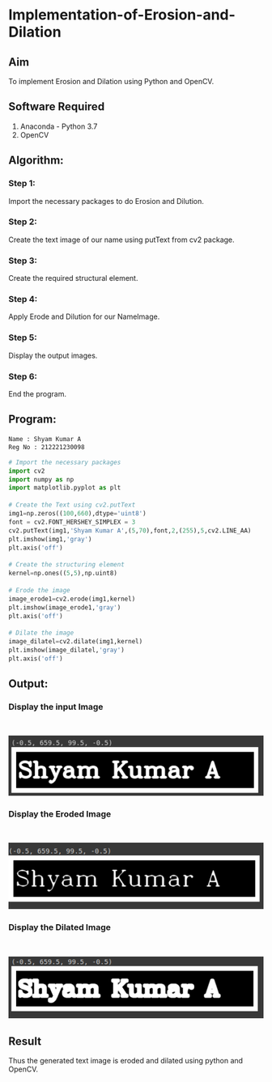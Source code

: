 # Implementation-of-Erosion-and-Dilation
## Aim
To implement Erosion and Dilation using Python and OpenCV.
## Software Required
1. Anaconda - Python 3.7
2. OpenCV
## Algorithm:
### Step 1:
Import the necessary packages to do Erosion and Dilution.
<br>

### Step 2:
Create the text image of our name using putText from cv2 package.
<br>

### Step 3:
Create the required structural element.
<br>

### Step 4:
Apply Erode and Dilution for our NameImage.
<br>

### Step 5:
Display the output images.
<br>

### Step 6:
End the program.
 
## Program:
```
Name : Shyam Kumar A
Reg No : 212221230098
```
``` Python
# Import the necessary packages
import cv2
import numpy as np
import matplotlib.pyplot as plt

# Create the Text using cv2.putText
img1=np.zeros((100,660),dtype='uint8')
font = cv2.FONT_HERSHEY_SIMPLEX = 3
cv2.putText(img1,'Shyam Kumar A',(5,70),font,2,(255),5,cv2.LINE_AA)
plt.imshow(img1,'gray')
plt.axis('off')

# Create the structuring element
kernel=np.ones((5,5),np.uint8)

# Erode the image
image_erode1=cv2.erode(img1,kernel)
plt.imshow(image_erode1,'gray')
plt.axis('off')

# Dilate the image
image_dilatel=cv2.dilate(img1,kernel)
plt.imshow(image_dilatel,'gray')
plt.axis('off')
```
## Output:

### Display the input Image
<br>

![](N1.PNG)

### Display the Eroded Image
<br>

![](N2.PNG)

### Display the Dilated Image
<br>

![](N3.PNG)
## Result
Thus the generated text image is eroded and dilated using python and OpenCV.

